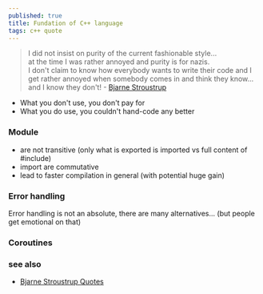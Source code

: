 ```yaml
---
published: true
title: Fundation of C++ language
tags: c++ quote
---
```

> I did not insist on purity of the current fashionable style...  
> at the time I was rather annoyed and purity is for nazis.    
> I don't claim to know how everybody wants to write their code and I get rather annoyed when somebody comes in and think they know...  
> and I know they don't! - [Bjarne Stroustrup](https://youtu.be/15QF2q66NhU?t=1760)

- What you don't use, you don't pay for
- What you do use, you couldn't hand-code any better

### Module
- are not transitive (only what is exported is imported vs full content of #include)
- import are commutative
- lead to faster compilation in general (with potential huge gain)

### Error handling
Error handling is not an absolute, there are many alternatives...
(but people get emotional on that)

### Coroutines

### see also
- [Bjarne Stroustrup Quotes](https://news.ycombinator.com/item?id=38424689)